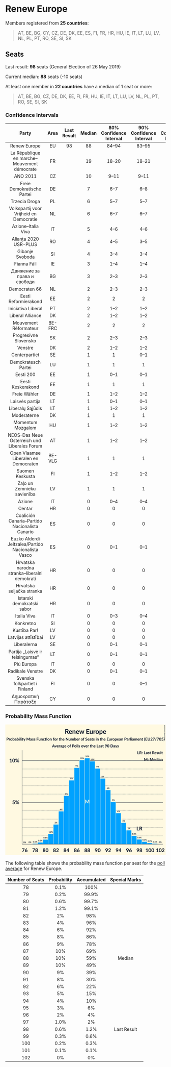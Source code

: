 # Renew Europe

Members registered from **25 countries**:

> AT, BE, BG, CY, CZ, DE, DK, EE, ES, FI, FR, HR, HU, IE, IT, LT, LU, LV, NL, PL, PT, RO, SE, SI, SK

## Seats

Last result: **98** seats (General Election of 26 May 2019)

Current median: **88** seats (-10 seats)

At least one member in **22 countries** have a median of 1 seat or more:

> AT, BE, BG, CZ, DE, DK, EE, FI, FR, HU, IE, IT, LT, LU, LV, NL, PL, PT, RO, SE, SI, SK

### Confidence Intervals

| Party | Area | Last Result | Median | 80% Confidence Interval | 90% Confidence Interval | 95% Confidence Interval | 99% Confidence Interval |
|:-----:|:----:|:-----------:|:------:|:-----------------------:|:-----------------------:|:-----------------------:|:-----------------------:|
| Renew Europe | EU | 98 | 88 | 84–94 | 83–95 | 82–96 | 80–99 |
| La République en marche–Mouvement démocrate | FR | | 19 | 18–20 | 18–21 | 18–22 | 17–22 |
| ANO 2011 | CZ | | 10 | 9–11 | 9–11 | 9–11 | 9–12 |
| Freie Demokratische Partei | DE | | 7 | 6–7 | 6–8 | 5–8 | 5–10 |
| Trzecia Droga | PL | | 6 | 5–7 | 5–7 | 4–7 | 4–8 |
| Volkspartij voor Vrijheid en Democratie | NL | | 6 | 6–7 | 6–7 | 5–7 | 5–7 |
| Azione–Italia Viva | IT | | 5 | 4–6 | 4–6 | 4–6 | 3–7 |
| Alianța 2020 USR-PLUS | RO | | 4 | 4–5 | 3–5 | 3–5 | 3–5 |
| Gibanje Svoboda | SI | | 4 | 3–4 | 3–4 | 3–4 | 3–4 |
| Fianna Fáil | IE | | 3 | 1–4 | 1–4 | 1–4 | 1–4 |
| Движение за права и свободи | BG | | 3 | 2–3 | 2–3 | 2–3 | 2–4 |
| Democraten 66 | NL | | 2 | 2–3 | 2–3 | 1–3 | 1–4 |
| Eesti Reformierakond | EE | | 2 | 2 | 2 | 2 | 2–3 |
| Iniciativa Liberal | PT | | 2 | 1–2 | 1–2 | 1–3 | 1–3 |
| Liberal Alliance | DK | | 2 | 1–2 | 1–2 | 1–2 | 1–2 |
| Mouvement Réformateur | BE-FRC | | 2 | 2 | 2 | 1–2 | 1–2 |
| Progresívne Slovensko | SK | | 2 | 2–3 | 2–3 | 2–3 | 2–3 |
| Venstre | DK | | 2 | 1–2 | 1–2 | 1–2 | 1–2 |
| Centerpartiet | SE | | 1 | 1 | 0–1 | 0–1 | 0–1 |
| Demokratesch Partei | LU | | 1 | 1 | 1 | 1 | 1–2 |
| Eesti 200 | EE | | 1 | 0–1 | 0–1 | 0–1 | 0–1 |
| Eesti Keskerakond | EE | | 1 | 1 | 1 | 1–2 | 1–2 |
| Freie Wähler | DE | | 1 | 1–2 | 1–2 | 1–2 | 0–2 |
| Laisvės partija | LT | | 1 | 0–1 | 0–1 | 0–1 | 0–1 |
| Liberalų Sąjūdis | LT | | 1 | 1–2 | 1–2 | 1–2 | 1–2 |
| Moderaterne | DK | | 1 | 1 | 1 | 1 | 1 |
| Momentum Mozgalom | HU | | 1 | 1–2 | 1–2 | 1–2 | 1–2 |
| NEOS–Das Neue Österreich und Liberales Forum | AT | | 1 | 1–2 | 1–2 | 1–2 | 1–2 |
| Open Vlaamse Liberalen en Democraten | BE-VLG | | 1 | 1 | 1 | 1 | 1 |
| Suomen Keskusta | FI | | 1 | 1–2 | 1–2 | 1–2 | 1–2 |
| Zaļo un Zemnieku savienība | LV | | 1 | 1 | 1 | 1 | 1 |
| Azione | IT | | 0 | 0–4 | 0–4 | 0–4 | 0–5 |
| Centar | HR | | 0 | 0 | 0 | 0 | 0 |
| Coalición Canaria–Partido Nacionalista Canario | ES | | 0 | 0 | 0 | 0 | 0 |
| Euzko Alderdi Jeltzalea/Partido Nacionalista Vasco | ES | | 0 | 0–1 | 0–1 | 0–1 | 0–1 |
| Hrvatska narodna stranka–liberalni demokrati | HR | | 0 | 0 | 0 | 0 | 0 |
| Hrvatska seljačka stranka | HR | | 0 | 0 | 0 | 0 | 0 |
| Istarski demokratski sabor | HR | | 0 | 0 | 0 | 0 | 0 |
| Italia Viva | IT | | 0 | 0–3 | 0–4 | 0–4 | 0–5 |
| Konkretno | SI | | 0 | 0 | 0 | 0 | 0 |
| Kustība Par! | LV | | 0 | 0 | 0 | 0 | 0 |
| Latvijas attīstībai | LV | | 0 | 0 | 0 | 0 | 0 |
| Liberalerna | SE | | 0 | 0–1 | 0–1 | 0–1 | 0–1 |
| Partija „Laisvė ir teisingumas“ | LT | | 0 | 0–1 | 0–1 | 0–1 | 0–1 |
| Più Europa | IT | | 0 | 0 | 0 | 0 | 0 |
| Radikale Venstre | DK | | 0 | 0–1 | 0–1 | 0–1 | 0–1 |
| Svenska folkpartiet i Finland | FI | | 0 | 0 | 0–1 | 0–1 | 0–1 |
| Δημοκρατική Παράταξη | CY | | 0 | 0 | 0 | 0 | 0 |

### Probability Mass Function

![Graph with seats probability mass function not yet produced](average-2023-07-31-seats-pmf-reneweurope.png "Seats Probability Mass Function")

The following table shows the probability mass function per seat for the [poll average](average-2023-07-31.html) for Renew Europe.

| Number of Seats | Probability | Accumulated | Special Marks |
|:---------------:|:-----------:|:-----------:|:-------------:|
| 78 | 0.1% | 100% |  |
| 79 | 0.2% | 99.9% |  |
| 80 | 0.6% | 99.7% |  |
| 81 | 1.2% | 99.1% |  |
| 82 | 2% | 98% |  |
| 83 | 4% | 96% |  |
| 84 | 6% | 92% |  |
| 85 | 8% | 86% |  |
| 86 | 9% | 78% |  |
| 87 | 10% | 69% |  |
| 88 | 10% | 59% | Median |
| 89 | 10% | 49% |  |
| 90 | 9% | 39% |  |
| 91 | 8% | 30% |  |
| 92 | 6% | 22% |  |
| 93 | 5% | 15% |  |
| 94 | 4% | 10% |  |
| 95 | 3% | 6% |  |
| 96 | 2% | 4% |  |
| 97 | 1.0% | 2% |  |
| 98 | 0.6% | 1.2% | Last Result |
| 99 | 0.3% | 0.6% |  |
| 100 | 0.2% | 0.3% |  |
| 101 | 0.1% | 0.1% |  |
| 102 | 0% | 0% |  |


